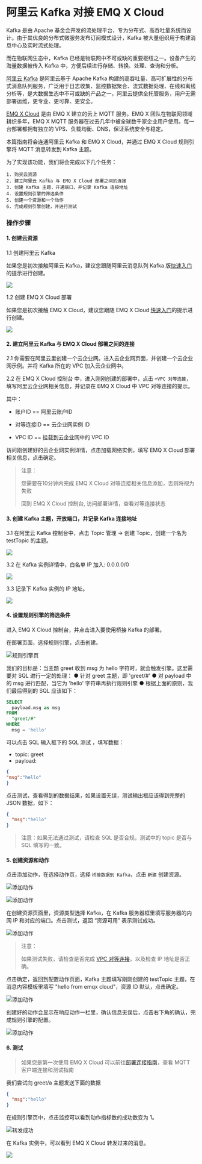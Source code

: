 # 阿里云 Kafka 对接 EMQ X Cloud

Kafka 是由 Apache 基金会开发的流处理平台，专为分布式、高吞吐量系统而设计。由于其优良的分布式微服务发布订阅模式设计，Kafka 被大量组织用于构建消息中心及实时流式处理。

而在物联网生态中，Kafka 已经是物联网中不可或缺的重要枢纽之一。设备产生的海量数据被传入 Kafka 中，方便后续进行存储、转换、处理、查询和分析。

[阿里云 Kafka](http://www.aliyun.com/product/kafka) 是阿里云基于 Apache Kafka 构建的高吞吐量、高可扩展性的分布式消息队列服务，广泛用于日志收集、监控数据聚合、流式数据处理、在线和离线分析等，是大数据生态中不可或缺的产品之一，阿里云提供全托管服务，用户无需部署运维，更专业、更可靠、更安全。

[EMQ X Cloud](https://cloud.emqx.io) 是由 EMQ X 建立的云上 MQTT 服务。EMQ X 团队在物联网领域耕织多年，EMQ X MQTT 服务器在过去几年中被全球数千家企业用户使用。每一台部署都拥有独立的 VPS、负载均衡、DNS，保证系统安全与稳定。

本篇指南将会连通阿里云 Kafka 和 EMQ X Cloud，并通过 EMQ X Cloud 规则引擎将 MQTT 消息转发到 Kafka 主题。

为了实现该功能，我们将会完成以下几个任务：

    1. 购买云资源
    2. 建立阿里云 Kafka 与 EMQ X Cloud 部署之间的连接
    3. 创建 Kafka 主题，开通端口，并记录 Kafka 连接地址
    4. 设置规则引擎的筛选条件
    5. 创建一个资源和一个动作
    6. 完成规则引擎创建，并进行测试

### 操作步骤

#### 1. 创建云资源

1.1 创建阿里云 Kafka 

如果您是初次接触阿里云 Kafka，建议您跟随阿里云消息队列 Kafka 版[快速入门](https://help.aliyun.com/document_detail/99949.html)的提示进行创建。

![](./_assets/buy_aliyun_kafka02.png)

1.2 创建 EMQ X Cloud 部署

如果您是初次接触 EMQ X Cloud，建议您跟随 EMQ X Cloud [快速入门](../quick_start/introduction.md)的提示进行创建。

![](./_assets/buy_aliyun_kafka_emqx_deployment.png)

#### 2. 建立阿里云 Kafka 与 EMQ X Cloud 部署之间的连接
2.1 你需要在阿里云里创建一个云企业网。进入云企业网页面，并创建一个云企业网示例。并将 Kafka 所在的 VPC 加入云企业网中。

2.2 在 EMQ X Cloud 控制台 中，进入刚刚创建的部署中，点击 `+VPC 对等连接`，填写阿里云企业网相关信息，并记录在 EMQ X Cloud 中 VPC 对等连接的提示。

其中：

- 账户ID == 阿里云账户ID

- 对等连接ID == 云企业网实例 ID

- VPC ID == 挂载到云企业网中的 VPC ID

访问刚创建好的云企业网实例详情，点击加载网络实例，填写 EMQ X Cloud 部署相关信息，点击确定。

> 注意：
>
> 您需要在10分钟内完成 EMQ X Cloud 对等连接相关信息添加，否则将视为失败
>
> 回到 EMQ X Cloud 控制台, 访问部署详情，查看对等连接状态

#### 3. 创建 Kafka 主题，开放端口，并记录 Kafka 连接地址

3.1 在阿里云 Kafka 控制台中，点击 Topic 管理 -> 创建 Topic，创建一个名为 testTopic 的主题。

![](./_assets/set_aliyun_kafka_topic.png)

3.2 在 Kafka 实例详情中，白名单 IP 加入: 0.0.0.0/0

![](./_assets/set_aliyun_kafka_white_list.png)

3.3 记录下 Kafka 实例的 IP 地址。

![](./_assets/record_aliyun_kafka_ip.png)

#### 4. 设置规则引擎的筛选条件

进入 EMQ X Cloud 控制台，并点击进入要使用桥接 Kafka 的部署。

在部署页面，选择规则引擎，点击创建。

![规则引擎页](./_assets/view_rule_engine.png)

我们的目标是：当主题 greet 收到 msg 为 hello 字符时，就会触发引擎。这里需要对 SQL 进行一定的处理：
● 针对 greet 主题，即 'greet/#'
● 对 payload 中的 msg 进行匹配，当它为 'hello' 字符串再执行规则引擎
● 根据上面的原则，我们最后得到的 SQL 应该如下：

```sql
SELECT
  payload.msg as msg
FROM
  "greet/#"
WHERE
  msg = 'hello'
```

可以点击 SQL 输入框下的 SQL 测试 ，填写数据：

- topic: greet
- payload:
```json
{
"msg":"hello"
}
```

点击测试，查看得到的数据结果，如果设置无误，测试输出框应该得到完整的 JSON 数据，如下：

```json
{
  "msg":"hello"
}
```

> 注意：如果无法通过测试，请检查 SQL 是否合规，测试中的 topic 是否与 SQL 填写的一致。

#### 5. 创建资源和动作
点击添加动作，在选择动作页，选择 `桥接数据到 Kafka`，点击 `新建` 创建资源。

![添加动作](./_assets/add_webhook_action01.png)

![添加动作](./_assets/add_kafka_action02.png)


在创建资源页面里，资源类型选择 Kafka，在 Kafka 服务器框里填写服务器的内网 IP 和对应的端口。点击测试，返回 “资源可用” 表示测试成功。

![添加动作](./_assets/add_kafka_action03.png)

> 注意：
>
>如果测试失败，请检查是否完成 [VPC 对等连接](../deployments/vpc_peering.md)，以及检查 IP 地址是否正确。 

点击确定，返回到配置动作页面，Kafka 主题填写刚刚创建的 testTopic 主题，在消息内容模板里填写 "hello from emqx cloud"，资源 ID 默认，点击确定。

![添加动作](./_assets/add_kafka_action04.png)

创建好的动作会显示在响应动作一栏里，确认信息无误后，点击右下角的确认，完成规则引擎的配置。

![添加动作](./_assets/add_kafka_action05.png)

#### 6. 测试

> 如果您是第一次使用 EMQ X Cloud 可以前往[部署连接指南](../connect_to_deployments/introduction.md)，查看 MQTT 客户端连接和测试指南

我们尝试向 greet/a 主题发送下面的数据

``````json
{
  "msg":"hello"
}
``````

在规则引擎页中，点击监控可以看到动作指标数的成功数变为 1。

![转发成功](./_assets/add_kafka_action06.png)

在 Kafka 实例中，可以看到 EMQ X Cloud 转发过来的消息。

![](./_assets/check_aliyun_kafka_message.png)
